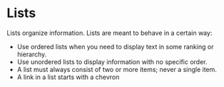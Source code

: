 # Lists

Lists organize information. Lists are meant to behave in a certain way:

* Use ordered lists when you need to display text in some ranking or hierarchy.
* Use unordered lists to display information with no specific order.
* A list must always consist of two or more items; never a single item.
* A link in a list starts with a chevron

